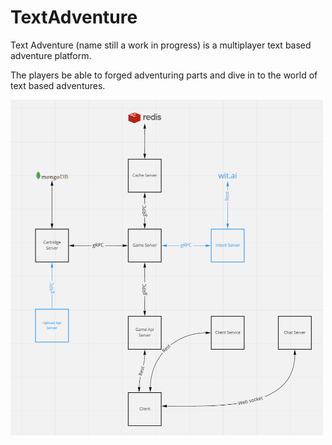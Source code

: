 # TextAdventure

Text Adventure (name still a work in progress) is a multiplayer text based adventure platform.

The players be able to forged adventuring parts and dive in to the world of text based adventures.

<img src="serverlayout.png"
     alt="Markdown Monster icon"
     style="float: left; margin-right: 10px; width:500px;" />
